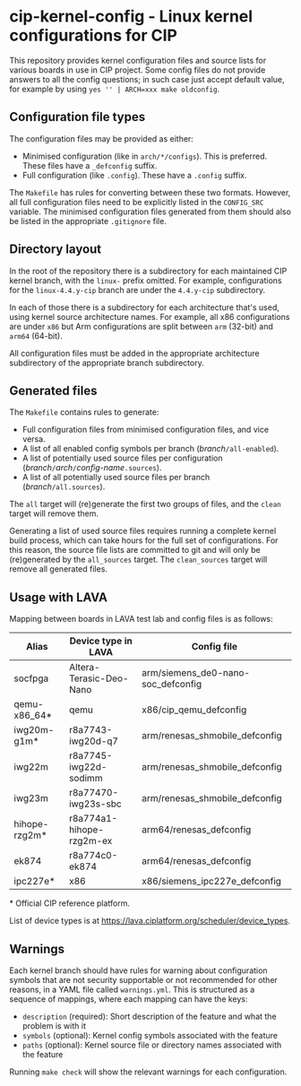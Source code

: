 # cip-kernel-config - Linux kernel configurations for CIP

This repository provides kernel configuration files and source lists
for various boards in use in CIP project. Some config files do not
provide answers to all the config questions; in such case just accept
default value, for example by using `yes '' | ARCH=xxx make
oldconfig`.

## Configuration file types

The configuration files may be provided as either:

* Minimised configuration (like in `arch/*/configs`).  This is
  preferred.  These files have a `_defconfig` suffix.
* Full configuration (like `.config`).  These have a `.config` suffix.

The `Makefile` has rules for converting between these two formats.
However, all full configuration files need to be explicitly listed
in the `CONFIG_SRC` variable.  The minimised configuration files
generated from them should also be listed in the appropriate
`.gitignore` file.

## Directory layout

In the root of the repository there is a subdirectory for each
maintained CIP kernel branch, with the `linux-` prefix omitted.  For
example, configurations for the `linux-4.4.y-cip` branch are under the
`4.4.y-cip` subdirectory.

In each of those there is a subdirectory for each architecture that's
used, using kernel source architecture names.  For example, all x86
configurations are under `x86` but Arm configurations are split
between `arm` (32-bit) and `arm64` (64-bit).

All configuration files must be added in the appropriate architecture
subdirectory of the appropriate branch subdirectory.

## Generated files

The `Makefile` contains rules to generate:

* Full configuration files from minimised configuration files, and
  vice versa.
* A list of all enabled config symbols per branch
  (*branch*`/all-enabled`).
* A list of potentially used source files per configuration
  (*branch*`/`*arch*`/`*config-name*`.sources`).
* A list of all potentially used source files per branch
  (*branch*`/all.sources`).

The `all` target will (re)generate the first two groups of files,
and the `clean` target will remove them.

Generating a list of used source files requires running a complete
kernel build process, which can take hours for the full set of
configurations.  For this reason, the source file lists are committed
to git and will only be (re)generated by the `all_sources` target.
The `clean_sources` target will remove all generated files.

## Usage with LAVA

Mapping between boards in LAVA test lab and config files is as follows:

| Alias          | Device type in LAVA      | Config file                        |
| ---            | ---                      | ---                                |
| socfpga        | Altera-Terasic-Deo-Nano  | arm/siemens_de0-nano-soc_defconfig |
| qemu-x86_64\*  | qemu                     | x86/cip_qemu_defconfig             |
| iwg20m-g1m\*   | r8a7743-iwg20d-q7        | arm/renesas_shmobile_defconfig     |
| iwg22m         | r8a7745-iwg22d-sodimm    | arm/renesas_shmobile_defconfig     |
| iwg23m         | r8a77470-iwg23s-sbc      | arm/renesas_shmobile_defconfig     |
| hihope-rzg2m\* | r8a774a1-hihope-rzg2m-ex | arm64/renesas_defconfig            |
| ek874          | r8a774c0-ek874           | arm64/renesas_defconfig            |
| ipc227e\*      | x86                      | x86/siemens_ipc227e_defconfig      |

\* Official CIP reference platform.

List of device types is at <https://lava.ciplatform.org/scheduler/device_types>.

## Warnings

Each kernel branch should have rules for warning about configuration
symbols that are not security supportable or not recommended for other
reasons, in a YAML file called `warnings.yml`.  This is structured as
a sequence of mappings, where each mapping can have the keys:

* `description` (required): Short description of the feature and what
  the problem is with it
* `symbols` (optional): Kernel config symbols associated with the
  feature
* `paths` (optional): Kernel source file or directory names
  associated with the feature

Running `make check` will show the relevant warnings for each
configuration.
